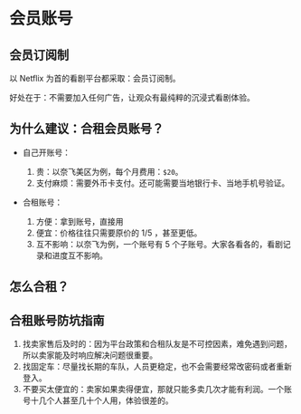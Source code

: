 # 会员账号


## 会员订阅制

以 Netflix 为首的看剧平台都采取：会员订阅制。

好处在于：不需要加入任何广告，让观众有最纯粹的沉浸式看剧体验。


## 为什么建议：合租会员账号？

- 自己开账号：
  1. 贵：以奈飞美区为例，每个月费用：`$20`。
  2. 支付麻烦：需要外币卡支付。还可能需要当地银行卡、当地手机号验证。

- 合租账号：
  1. 方便：拿到账号，直接用
  2. 便宜：价格往往只需要原价的 1/5 ，甚至更低。
  3. 互不影响：以奈飞为例，一个账号有 5 个子账号。大家各看各的，看剧记录和进度互不影响。

## 怎么合租？

## 合租账号防坑指南

  1. 找卖家售后及时的：因为平台政策和合租队友是不可控因素，难免遇到问题，所以卖家能及时响应解决问题很重要。
  2. 找固定车：尽量找长期的车队，人员更稳定，也不会需要经常改密码或者重新登入。
  4. 不要买太便宜的：卖家如果卖得便宜，那就只能多卖几次才能有利润。一个账号十几个人甚至几十个人用，体验很差的。
